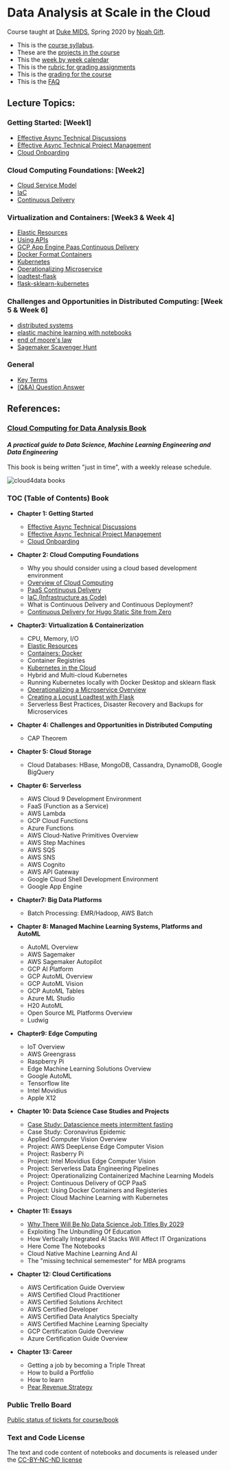 # Data Analysis at Scale in the Cloud

Course taught at [Duke MIDS](https://datascience.duke.edu/noah-gift), Spring 2020 by [Noah Gift](https://www.noahgift.com/).  
* This is the [course syllabus](https://noahgift.github.io/cloud-data-analysis-at-scale/syllabus).
* These are the [projects in the course](https://noahgift.github.io/cloud-data-analysis-at-scale/projects)
* This the [week by week calendar](https://noahgift.github.io/cloud-data-analysis-at-scale/calendar)
* This is the [rubric for grading assignments](https://noahgift.github.io/cloud-data-analysis-at-scale/rubric)
* This is the [grading for the course](https://noahgift.github.io/cloud-data-analysis-at-scale/grading)
* This is the [FAQ](https://noahgift.github.io/cloud-data-analysis-at-scale/faq)

## Lecture Topics:

### Getting Started: [Week1]

* [Effective Async Technical Discussions](https://noahgift.github.io/cloud-data-analysis-at-scale/topics/effective-async-technical-discussions)
* [Effective Async Technical Project Management](https://noahgift.github.io/cloud-data-analysis-at-scale/topics/effective-async-technical-project-management)
* [Cloud Onboarding](https://noahgift.github.io/cloud-data-analysis-at-scale/topics/cloud-onboarding)

### Cloud Computing Foundations: [Week2]

* [Cloud Service Model](https://noahgift.github.io/cloud-data-analysis-at-scale/topics/cloud-service-model)
* [IaC](https://noahgift.github.io/cloud-data-analysis-at-scale/topics/iac)
* [Continuous Delivery](https://noahgift.github.io/cloud-data-analysis-at-scale/topics/continuous-delivery)

### Virtualization and Containers: [Week3 & Week 4]

* [Elastic Resources](https://noahgift.github.io/cloud-data-analysis-at-scale/topics/elastic-resources)
* [Using APIs](https://noahgift.github.io/cloud-data-analysis-at-scale/topics/using-apis)
* [GCP App Engine Paas Continuous Delivery](https://noahgift.github.io/cloud-data-analysis-at-scale/topics/paas-continuous-delivery)
* [Docker Format Containers](https://noahgift.github.io/cloud-data-analysis-at-scale/topics/docker-format-containers)
* [Kubernetes](https://noahgift.github.io/cloud-data-analysis-at-scale/topics/kubernetes)
* [Operationalizing Microservice](https://noahgift.github.io/cloud-data-analysis-at-scale/topics/operationalizing-microservice)
* [loadtest-flask](https://noahgift.github.io/cloud-data-analysis-at-scale/topics/loadtest-flask)
* [flask-sklearn-kubernetes](https://noahgift.github.io/cloud-data-analysis-at-scale/topics/flask-sklearn-kubernetes)

### Challenges and Opportunities in Distributed Computing: [Week 5 & Week 6]

* [distributed systems](https://noahgift.github.io/cloud-data-analysis-at-scale/topics/distributed-systems)
* [elastic machine learning with notebooks](https://noahgift.github.io/cloud-data-analysis-at-scale/topics/elastic-machine-learning-with-notebooks)
* [end of moore's law](https://noahgift.github.io/cloud-data-analysis-at-scale/topics/end-of-moores-law)
* [Sagemaker Scavenger Hunt](https://noahgift.github.io/cloud-data-analysis-at-scale/topics/sagemaker-scavenger-hunt)

### General

* [Key Terms](https://noahgift.github.io/cloud-data-analysis-at-scale/topics/key-terms)
* [(Q&A) Question Answer](https://noahgift.github.io/cloud-data-analysis-at-scale/topics/Question-Answer)

## References:

### [Cloud Computing for Data Analysis Book](http://leanpub.com/cloud4data/c/CMwSpMi7HIr5)

#### *A practical guide to Data Science, Machine Learning Engineering and Data Engineering*


This book is being written "just in time", with a weekly release schedule.

![cloud4data books](https://d2sofvawe08yqg.cloudfront.net/cloud4data/hero2x?1578933644)

### TOC (Table of Contents) Book

*   **Chapter 1: Getting Started**
    *   [Effective Async Technical Discussions](https://noahgift.github.io/cloud-data-analysis-at-scale/topics/effective-async-technical-discussions)
    *   [Effective Async Technical Project Management](https://noahgift.github.io/cloud-data-analysis-at-scale/topics/effective-async-technical-project-management)
    *   [Cloud Onboarding](https://noahgift.github.io/cloud-data-analysis-at-scale/topics/cloud-onboarding)
    
*   **Chapter 2: Cloud Computing Foundations**
    *   Why you should consider using a cloud based development environment
    *   [Overview of Cloud Computing](https://noahgift.github.io/cloud-data-analysis-at-scale/topics/cloud-service-model)
    *   [PaaS Continuous Delivery](https://noahgift.github.io/cloud-data-analysis-at-scale/topics/paas-continuous-delivery)
    *   [IaC (Infrastructure as Code)](https://noahgift.github.io/cloud-data-analysis-at-scale/topics/iac)
    *   What is Continuous Delivery and Continuous Deployment?
    *   [Continuous Delivery for Hugo Static Site from Zero](https://noahgift.github.io/cloud-data-analysis-at-scale/topics/continuous-delivery)
    
*   **Chapter3: Virtualization & Containerization**
    *   CPU, Memory, I/O
    *   [Elastic Resources](https://noahgift.github.io/cloud-data-analysis-at-scale/topics/elastic-resources)
    *   [Containers: Docker](https://noahgift.github.io/cloud-data-analysis-at-scale/topics/docker-format-containers)
    *   Container Registries
    *   [Kubernetes in the Cloud](https://noahgift.github.io/cloud-data-analysis-at-scale/topics/kubernetes)
    *   Hybrid and Multi-cloud Kubernetes
    *   Running Kubernetes locally with Docker Desktop and sklearn flask
    *   [Operationalizing a Microservice Overview](https://noahgift.github.io/cloud-data-analysis-at-scale/topics/operationalizing-microservice)
    *   [Creating a Locust Loadtest with Flask](https://noahgift.github.io/cloud-data-analysis-at-scale/topics/loadtest-flask)
    *   Serverless Best Practices, Disaster Recovery and Backups for Microservices
    
*   **Chapter 4: Challenges and Opportunities in Distributed Computing**
    *   CAP Theorem
    
*   **Chapter 5: Cloud Storage**
    *   Cloud Databases: HBase, MongoDB, Cassandra, DynamoDB, Google BigQuery

*   **Chapter 6: Serverless**
    *   AWS Cloud 9 Development Environment
    *   FaaS (Function as a Service)
    *   AWS Lambda
    *   GCP Cloud Functions
    *   Azure Functions
    *   AWS Cloud-Native Primitives Overview
    *   AWS Step Machines
    *   AWS SQS
    *   AWS SNS
    *   AWS Cognito
    *   AWS API Gateway
    *   Google Cloud Shell Development Environment
    *   Google App Engine
    
*   **Chapter7: Big Data Platforms**
    *   Batch Processing: EMR/Hadoop, AWS Batch

*   **Chapter 8: Managed Machine Learning Systems, Platforms and AutoML**
    *   AutoML Overview
    *   AWS Sagemaker
    *   AWS Sagemaker Autopilot
    *   GCP AI Platform
    *   GCP AutoML Overview
    *   GCP AutoML Vision
    *   GCP AutoML Tables
    *   Azure ML Studio
    *   H20 AutoML
    *   Open Source ML Platforms Overview
    *   Ludwig
    
*   **Chapter9: Edge Computing**
    *   IoT Overview
    *   AWS Greengrass
    *   Raspberry Pi
    *   Edge Machine Learning Solutions Overview
    *   Google AutoML
    *   Tensorflow lite
    *   Intel Movidius
    *   Apple X12
    
*   **Chapter 10: Data Science Case Studies and Projects**
    *   [Case Study: Datascience meets intermittent fasting](https://noahgift.com/articles/datascience-meets-intermittent-fasting/)
    *   Case Study: Coronavirus Epidemic
    *   Applied Computer Vision Overview
    *   Project: AWS DeepLense Edge Computer Vision
    *   Project: Rasberry Pi
    *   Project: Intel Movidius Edge Computer Vision
    *   Project: Serverless Data Engineering Pipelines
    *   Project: Operationalizing Containerized Machine Learning Models
    *   Project: Continuous Delivery of GCP PaaS
    *   Project: Using Docker Containers and Registeries
    *   Project: Cloud Machine Learning with Kubernetes
    
*   **Chapter 11: Essays**
    *   [Why There Will Be No Data Science Job Titles By 2029](https://noahgift.com/articles/why-there-will-be-no-data-science-job-titles-by-2029/)
    *   Exploiting The Unbundling Of Education
    *   How Vertically Integrated AI Stacks Will Affect IT Organizations
    *   Here Come The Notebooks
    *   Cloud Native Machine Learning And AI
    *   The "missing technical sememester" for MBA programs
    
*   **Chapter 12: Cloud Certifications**
    *   AWS Certification Guide Overview
    *   AWS Certified Cloud Practitioner
    *   AWS Certified Solutions Architect
    *   AWS Certified Developer
    *   AWS Certified Data Analytics Specialty
    *   AWS Certified Machine Learning Specialty
    *   GCP Certification Guide Overview
    *   Azure Certification Guide Overview
    
*   **Chapter 13: Career**
    *   Getting a job by becoming a Triple Threat
    *   How to build a Portfolio
    *   How to learn
    *   [Pear Revenue Strategy](https://noahgift.com/articles/pear-revenue-strategy/)
  
### Public Trello Board
[Public status of tickets for course/book](https://trello.com/b/wh69p8jr/cloud4data-course)

### Text and Code License
The text and code content of notebooks and documents is released under the [CC-BY-NC-ND license](https://github.com/noahgift/cloud-data-analysis-at-scale/blob/master/license.md)


